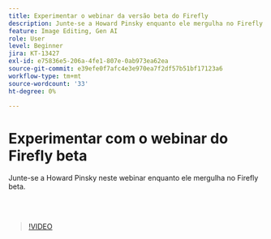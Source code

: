 ```yaml
---
title: Experimentar o webinar da versão beta do Firefly
description: Junte-se a Howard Pinsky enquanto ele mergulha no Firefly beta
feature: Image Editing, Gen AI
role: User
level: Beginner
jira: KT-13427
exl-id: e75836e5-206a-4fe1-807e-0ab973ea62ea
source-git-commit: e39efe0f7afc4e3e970ea7f2df57b51bf17123a6
workflow-type: tm+mt
source-wordcount: '33'
ht-degree: 0%

---
```


# Experimentar com o webinar do Firefly beta

Junte-se a Howard Pinsky neste webinar enquanto ele mergulha no Firefly beta.

<br> 

>[!VIDEO](https://video.tv.adobe.com/v/3420252?quality=12&learn=on&hidetitle=true)
